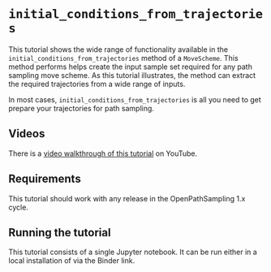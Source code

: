 # `initial_conditions_from_trajectories`

This tutorial shows the wide range of functionality available in the
`initial_conditions_from_trajectories` method of a `MoveScheme`. This method
performs helps create the input sample set required for any path sampling move
scheme. As this tutorial illustrates, the method can extract the required
trajectories from a wide range of inputs.

In most cases, `initial_conditions_from_trajectories` is all you need to get
prepare your trajectories for path sampling.

## Videos

There is a [video walkthrough of this tutorial]() on YouTube.

## Requirements

This tutorial should work with any release in the OpenPathSampling 1.x cycle.

## Running the tutorial

This tutorial consists of a single Jupyter notebook. It can be run either in a
local installation of via the Binder link.
